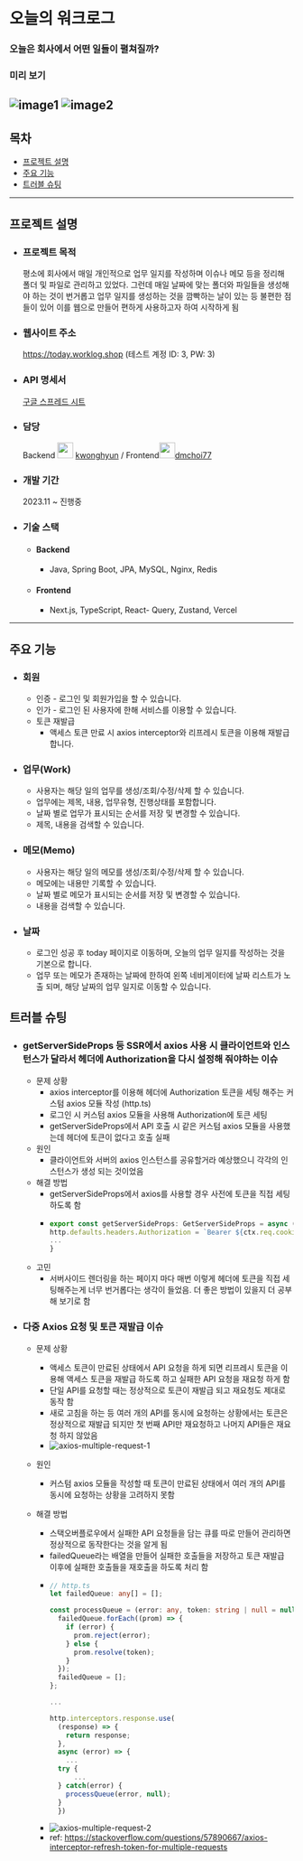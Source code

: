 # 오늘의 워크로그
### 오늘은 회사에서 어떤 일들이 펼쳐질까? 

### 미리 보기
![image1](https://github.com/dmchoi77/worklog/assets/76215166/1870b356-c84d-4e78-8b48-7b52a2aa10ff)
![image2](https://github.com/dmchoi77/worklog/assets/76215166/674caef8-0d68-4d63-b36b-53380c8ce2c5)
------

## 목차

- [프로젝트 설명](#프로젝트-설명)
- [주요 기능](#주요-기능)
- [트러블 슈팅](#트러블-슈팅)


------
## 프로젝트 설명 
* ### 프로젝트 목적
  평소에 회사에서 매일 개인적으로 업무 일지를 작성하며 이슈나 메모 등을 정리해 폴더 및 파일로 관리하고 있었다. 그런데 매일 날짜에 맞는 폴더와 파일들을 생성해야 하는 것이 번거롭고 업무 일지를 생성하는 것을 깜빡하는 날이 있는 등 불편한 점들이 있어 이를 웹으로 만들어 편하게 사용하고자 하여 시작하게 됨

* ### 웹사이트 주소
  https://today.worklog.shop (테스트 계정 ID: 3, PW: 3)
* ### API 명세서 
  [구글 스프레드 시트](https://docs.google.com/spreadsheets/d/1ELjduGpp7mbwTTfVWQHOoaWxEAEbjf6rfnRuwG0GM5Y/edit#gid=0)

* ### 담당
  Backend <img src="https://github.githubassets.com/assets/GitHub-Mark-ea2971cee799.png" width="28" height="28"> [kwonghyun](https://github.com/kwonghyun/worklog_backend) / Frontend<img src="https://github.githubassets.com/assets/GitHub-Mark-ea2971cee799.png" width="28" height="28">[dmchoi77](https://github.com/dmchoi77/worklog)

* ### 개발 기간
  2023.11 ~ 진행중

* ### 기술 스택
  - #### Backend
    - Java, Spring Boot, JPA, MySQL, Nginx, Redis
  - #### Frontend
    - Next.js, TypeScript, React- Query, Zustand, Vercel


------

## 주요 기능

* ### 회원
  - 인증 - 로그인 및 회원가입을 할 수 있습니다.
  - 인가 - 로그인 된 사용자에 한해 서비스를 이용할 수 있습니다.
  - 토큰 재발급 
    - 액세스 토큰 만료 시 axios interceptor와 리프레시 토큰을 이용해 재발급 합니다.
* ### 업무(Work)
  - 사용자는 해당 일의 업무를 생성/조회/수정/삭제 할 수 있습니다.
  - 업무에는 제목, 내용, 업무유형, 진행상태를 포함합니다. 
  - 날짜 별로 업무가 표시되는 순서를 저장 및 변경할 수 있습니다.
  - 제목, 내용을 검색할 수 있습니다.
* ### 메모(Memo)
  - 사용자는 해당 일의 메모를 생성/조회/수정/삭제 할 수 있습니다.
  - 메모에는 내용만 기록할 수 있습니다.
  - 날짜 별로 메모가 표시되는 순서를 저장 및 변경할 수 있습니다.
  - 내용을 검색할 수 있습니다.
* ### 날짜
  - 로그인 성공 후 today 페이지로 이동하며, 오늘의 업무 일지를 작성하는 것을 기본으로 합니다.
  - 업무 또는 메모가 존재하는 날짜에 한하여 왼쪽 네비게이터에 날짜 리스트가 노출 되며, 해당 날짜의 업무 일지로 이동할 수 있습니다. 
<!-- #### 업무 마감 임박 알림(프론트 미구현)
  - 생성된 업무가 알림을 보낼 시간이 지났다면 바로 알림을 전송합니다.
  - 생성된 업무의 알림을 보낼 시간이 24시간 이내라면 알림을 예약합니다.
  - 업무의 생성 또는 수정이 발생하면 알림을 동작할지 확인합니다. -->


## 트러블 슈팅
- ### getServerSideProps 등 SSR에서 axios 사용 시 클라이언트와 인스턴스가 달라서 헤더에 Authorization을 다시 설정해 줘야하는 이슈
  - 문제 상황 
    - axios interceptor를 이용해 헤더에 Authorization 토큰을 세팅 해주는 커스텀 axios 모듈 작성 (http.ts) 
    - 로그인 시 커스텀 axios 모듈을 사용해 Authorization에 토큰 세팅
    - getServerSideProps에서 API 호출 시 같은 커스텀 axios 모듈을 사용했는데 헤더에 토큰이 없다고 호출 실패
  - 원인
    - 클라이언트와 서버의 axios 인스턴스를 공유할거라 예상했으니 각각의 인스턴스가 생성 되는 것이었음
  - 해결 방법
    - getServerSideProps에서 axios를 사용할 경우 사전에 토큰을 직접 세팅하도록 함
    - ```typescript
      export const getServerSideProps: GetServerSideProps = async (ctx) => {
      http.defaults.headers.Authorization = `Bearer ${ctx.req.cookies.access_token}`;
      ...
      }
  - 고민
    - 서버사이드 렌더링을 하는 페이지 마다 매번 이렇게 헤더에 토큰을 직접 세팅해주는게 너무 번거롭다는 생각이 들었음. 더 좋은 방법이 있을지 더 공부해 보기로 함


- ### 다중 Axios 요청 및 토큰 재발급 이슈
  - 문제 상황
    - 액세스 토큰이 만료된 상태에서 API 요청을 하게 되면 리프레시 토큰을 이용해 액세스 토큰을 재발급 하도록 하고 실패한 API 요청을 재요청 하게 함
    - 단일 API를 요청할 때는 정상적으로 토큰이 재발급 되고 재요청도 제대로 동작 함
    - 새로 고침을 하는 등 여러 개의 API를 동시에 요청하는 상황에서는 토큰은 정상적으로 재발급 되지만 첫 번째 API만 재요청하고 나머지 API들은 재요청 하지 않았음
    - ![axios-multiple-request-1](https://github.com/dmchoi77/worklog/assets/76215166/7ea18d55-6ecc-4344-a970-8e1e7a477578)

  - 원인
    - 커스텀 axios 모듈을 작성할 때 토큰이 만료된 상태에서 여러 개의 API를 동시에 요청하는 상황을 고려하지 못함
  - 해결 방법
    - 스택오버플로우에서 실패한 API 요청들을 담는 큐를 따로 만들어 관리하면 정상적으로 동작한다는 것을 알게 됨
    - failedQueue라는 배열을 만들어 실패한 호출들을 저장하고 토큰 재발급 이후에 실패한 호출들을 재호출을 하도록 처리 함
    - ```typescript
      // http.ts
      let failedQueue: any[] = [];

      const processQueue = (error: any, token: string | null = null) => {
        failedQueue.forEach((prom) => {
          if (error) {
            prom.reject(error);
          } else {
            prom.resolve(token);
          }
        });
        failedQueue = [];
      };

      ...

      http.interceptors.response.use(
        (response) => {
          return response;
        },
        async (error) => {
          ...
        try {
            ...
        } catch(error) {
          processQueue(error, null);
        }
        })
    - ![axios-multiple-request-2](https://github.com/dmchoi77/worklog/assets/76215166/bbe61f6b-b569-4dc0-8742-5c302b331778)
    - ref: https://stackoverflow.com/questions/57890667/axios-interceptor-refresh-token-for-multiple-requests
<!-- - getServerSideProps에서 HTTPS 요청 시 정상적으로 동작하지 않는 이슈
  - 문제 상황
    - 브라우저에서 HTTPS 요청을 보냈을 때는 정상적으로 동작했으나, 서버 사이드 렌더링을 하기 위해 getServerSideProps 등 에서 같은 요청을 보냈더니 unable to verify the first certificate 라며 에러 발생
  - 원인
    - 보통 서버에 올바른 SSL 인증서가 설치되지 않거나 유효기간이 만료되었을 때 발생하는 문제. 따로 인증서 작업을 하지 않은 상태
  - 해결 방법 -->
